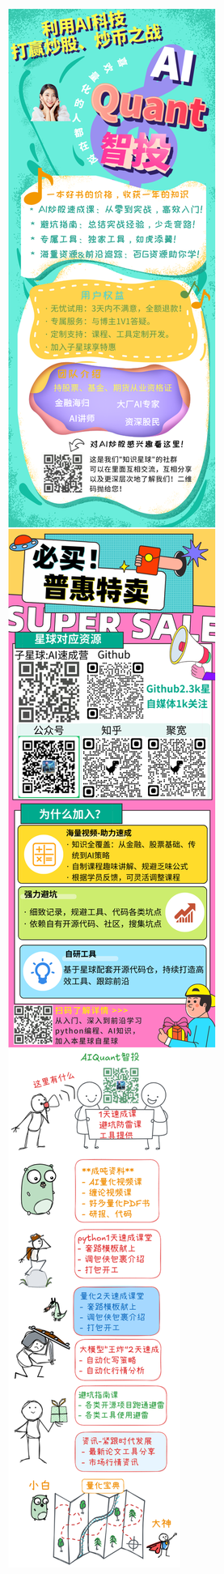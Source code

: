![](.01_星球介绍_images/星球_AIQuant智投_长图海报_P1.png)
![](.01_星球介绍_images/星球_AIQuant智投_长图海报_P2.png)
![](.01_星球介绍_images/量化海报_v2_20250126.png)